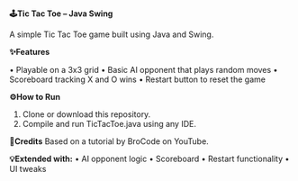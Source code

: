 **🕹️Tic Tac Toe – Java Swing**

  A simple Tic Tac Toe game built using Java and Swing.

**✨Features**

  •	Playable on a 3x3 grid
  •	Basic AI opponent that plays random moves
  •	Scoreboard tracking X and O wins
  •	Restart button to reset the game

**⚙️How to Run**
  1.	Clone or download this repository.
  2.	Compile and run TicTacToe.java using any IDE.

**🔗Credits**
  Based on a tutorial by BroCode on YouTube.

**💡Extended with:**
  •	AI opponent logic
  •	Scoreboard
  •	Restart functionality
  •	UI tweaks

